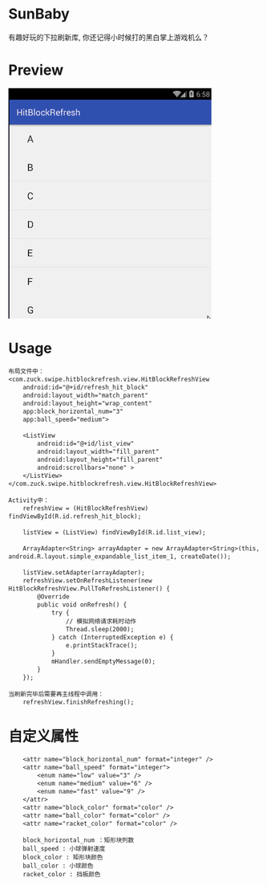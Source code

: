 # SunBaby
有趣好玩的下拉刷新库, 你还记得小时候打的黑白掌上游戏机么？

# Preview

<img src="preview/HitBlockRefresh.gif"/>

# Usage

    布局文件中：
    <com.zuck.swipe.hitblockrefresh.view.HitBlockRefreshView
        android:id="@+id/refresh_hit_block"
        android:layout_width="match_parent"
        android:layout_height="wrap_content"
        app:block_horizontal_num="3"
        app:ball_speed="medium">

        <ListView
            android:id="@+id/list_view"
            android:layout_width="fill_parent"
            android:layout_height="fill_parent"
            android:scrollbars="none" >
        </ListView>
    </com.zuck.swipe.hitblockrefresh.view.HitBlockRefreshView>

    Activity中：
        refreshView = (HitBlockRefreshView) findViewById(R.id.refresh_hit_block);

        listView = (ListView) findViewById(R.id.list_view);

        ArrayAdapter<String> arrayAdapter = new ArrayAdapter<String>(this, android.R.layout.simple_expandable_list_item_1, createDate());

        listView.setAdapter(arrayAdapter);
        refreshView.setOnRefreshListener(new HitBlockRefreshView.PullToRefreshListener() {
            @Override
            public void onRefresh() {
                try {
                    // 模拟网络请求耗时动作
                    Thread.sleep(2000);
                } catch (InterruptedException e) {
                    e.printStackTrace();
                }
                mHandler.sendEmptyMessage(0);
            }
        });

    当刷新完毕后需要再主线程中调用：
        refreshView.finishRefreshing();

# 自定义属性
        <attr name="block_horizontal_num" format="integer" />
        <attr name="ball_speed" format="integer">
            <enum name="low" value="3" />
            <enum name="medium" value="6" />
            <enum name="fast" value="9" />
        </attr>
        <attr name="block_color" format="color" />
        <attr name="ball_color" format="color" />
        <attr name="racket_color" format="color" />

        block_horizontal_num ：矩形块列数
        ball_speed : 小球弹射速度
        block_color : 矩形块颜色
        ball_color : 小球颜色
        racket_color : 挡板颜色
